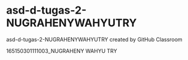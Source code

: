 # asd-d-tugas-2-NUGRAHENYWAHYUTRY
asd-d-tugas-2-NUGRAHENYWAHYUTRY created by GitHub Classroom

165150301111003_NUGRAHENY WAHYU TRY
